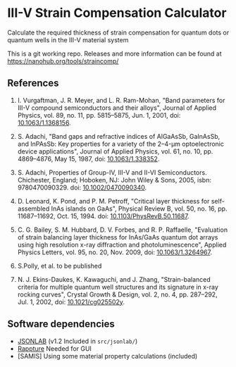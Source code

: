 # III-V Strain Compensation Calculator #

Calculate the required thickness of strain compensation for quantum
dots or quantum wells in the III-V material system

This is a git working repo. Releases and more information can be found
at https://nanohub.org/tools/straincomp/


## References ##
1. I. Vurgaftman, J. R. Meyer, and L. R. Ram-Mohan, "Band parameters
   for III-V compound semiconductors and their alloys", Journal of
   Applied Physics, vol. 89, no. 11, pp. 5815&ndash;5875, Jun. 1,
   2001, doi:
   [10.1063/1.1368156](http://dx.doi.org/10.1063/1.1368156).

2. S. Adachi, "Band gaps and refractive indices of AlGaAsSb, GaInAsSb,
   and InPAsSb: Key properties for a variety of the 2&ndash;4-µm
   optoelectronic device applications", Journal of Applied Physics,
   vol. 61, no. 10, pp. 4869&ndash;4876, May 15, 1987, doi:
   [10.1063/1.338352](http://dx.doi.org/10.1063/1.338352).

3. S. Adachi, Properties of Group-IV, III-V and II-VI
   Semiconductors. Chichester, England; Hoboken, NJ: John Wiley &amp;
   Sons, 2005, isbn: 9780470090329. doi:
   [10.1002/0470090340](http://dx.doi.org/10.1002/0470090340).

4. D. Leonard, K. Pond, and P. M. Petroff, "Critical layer thickness
   for self-assembled InAs islands on GaAs", Physical Review B,
   vol. 50, no. 16, pp. 11687&ndash;11692, Oct. 15, 1994. doi:
   [10.1103/PhysRevB.50.11687](http://dx.doi.org/10.1103/PhysRevB.50.11687).

5. C. G. Bailey, S. M. Hubbard, D. V. Forbes, and R. P. Raffaelle,
   "Evaluation of strain balancing layer thickness for InAs/GaAs
   quantum dot arrays using high resolution x-ray diffraction and
   photoluminescence", Applied Physics Letters, vol. 95, no. 20,
   Nov. 2009, doi:
   [10.1063/1.3264967](http://dx.doi.org/10.1063/1.3264967).

6. S.Polly, et al. to be published

7. N. J. Ekins-Daukes, K. Kawaguchi, and J. Zhang, "Strain-balanced
   criteria for multiple quantum well structures and its signature in
   x-ray rocking curves", Crystal Growth &amp; Design, vol. 2, no. 4,
   pp. 287&ndash;292, Jul. 1, 2002, doi:
   [10.1021/cg025502y](http://dx.doi.org/10.1021/cg025502y).


## Software dependencies ##

* [JSONLAB](http://iso2mesh.sourceforge.net/cgi-bin/index.cgi?jsonlab) (v1.2 Included in `src/jsonlab/`)
* [Rappture](http://www.rapture.org) Needed for GUI
* [SAMIS] Using some material property calculations (included)
